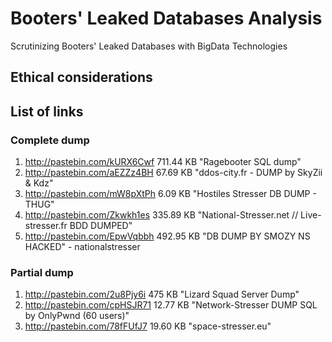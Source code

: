 # Booters' Leaked Databases Analysis
Scrutinizing Booters' Leaked Databases with BigData Technologies

## Ethical considerations


## List of links
### Complete dump
1. http://pastebin.com/kURX6Cwf 711.44 KB "Ragebooter SQL dump"  
2. http://pastebin.com/aEZZz4BH 67.69 KB "ddos-city.fr - DUMP by SkyZii & Kdz" 
3. http://pastebin.com/mW8pXtPh 6.09 KB "Hostiles Stresser DB DUMP - THUG" 
4. http://pastebin.com/Zkwkh1es 335.89 KB "National-Stresser.net // Live-stresser.fr BDD DUMPED" 
5. http://pastebin.com/EpwVqbbh 492.95 KB "DB DUMP BY SMOZY NS HACKED" - nationalstresser 

### Partial dump
1. http://pastebin.com/2u8Pjy6i 475 KB "Lizard Squad Server Dump" 
2. http://pastebin.com/cpHSJR71 12.77 KB "Network-Stresser DUMP SQL by OnlyPwnd (60 users)" 
3. http://pastebin.com/78fFUfJ7 19.60 KB "space-stresser.eu"


